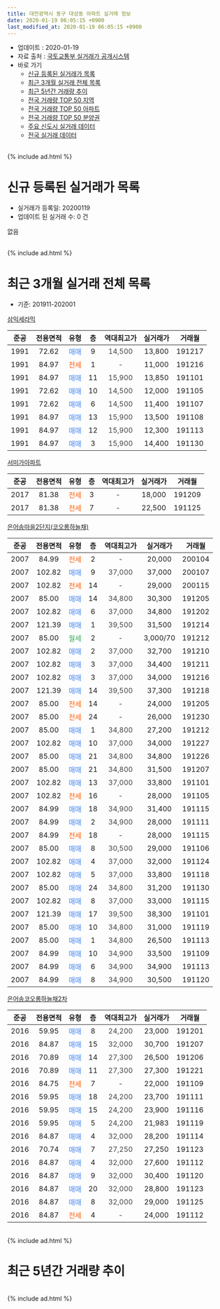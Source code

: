 ```yaml
---
title: 대전광역시 동구 대성동 아파트 실거래 정보
date: 2020-01-19 06:05:15 +0900
last_modified_at: 2020-01-19 06:05:15 +0900
---
```


* 업데이트 : 2020-01-19
* 자료 출처 : [국토교통부 실거래가 공개시스템](http://rt.molit.go.kr)
* 바로 가기
    * [신규 등록된 실거래가 목록](#신규-등록된-실거래가-목록)
    * [최근 3개월 실거래 전체 목록](#최근-3개월-실거래-전체-목록)
    * [최근 5년간 거래량 추이](#최근-5년간-거래량-추이)
    * [전국 거래량 TOP 50 지역](https://apt-info.github.io/apt-trade-info/최근-3개월-전국에서-가장-거래가-많이-발생한-지역)
    * [전국 거래량 TOP 50 아파트](https://apt-info.github.io/apt-trade-info/최근-3개월-전국에서-가장-거래가-많이-발생한-아파트)
    * [전국 거래량 TOP 50 분양권](https://apt-info.github.io/apt-trade-info/최근-3개월-전국에서-가장-거래가-많이-발생한-분양권)
    * [주요 신도시 실거래 데이터](https://apt-info.github.io/apt-trade-info/주요-신도시)
    * [전국 실거래 데이터](https://apt-info.github.io/apt-trade-info/전국)
<br>
{% include ad.html %}
<br>

# 신규 등록된 실거래가 목록
* 실거래가 등록일: 20200119
* 업데이트 된 실거래 수: 0 건

없음

<br>
{% include ad.html %}
<br>

# 최근 3개월 실거래 전체 목록
* 기준: 201911-202001


[삼익세라믹](https://search.naver.com/search.naver?query=%EB%8C%80%EC%A0%84%EA%B4%91%EC%97%AD%EC%8B%9C+%EB%8F%99%EA%B5%AC+%EB%8C%80%EC%84%B1%EB%8F%99+%EC%82%BC%EC%9D%B5%EC%84%B8%EB%9D%BC%EB%AF%B9)

|준공|전용면적|유형|층|역대최고가|실거래가|거래월|
|:---:|:---:|:---:|:---:|:---:|:---:|:---:|
|1991|72.62|<span style="color:#4285f3">매매</span>|9|<span style="color:#444444">14,500</span>|13,800|191217|
|1991|84.97|<span style="color:#ff5a00">전세</span>|1|<span style="color:#444444">-</span>|11,000|191216|
|1991|84.97|<span style="color:#4285f3">매매</span>|11|<span style="color:#444444">15,900</span>|13,850|191101|
|1991|72.62|<span style="color:#4285f3">매매</span>|10|<span style="color:#444444">14,500</span>|12,000|191105|
|1991|72.62|<span style="color:#4285f3">매매</span>|6|<span style="color:#444444">14,500</span>|11,400|191107|
|1991|84.97|<span style="color:#4285f3">매매</span>|13|<span style="color:#444444">15,900</span>|13,500|191108|
|1991|84.97|<span style="color:#4285f3">매매</span>|12|<span style="color:#444444">15,900</span>|12,300|191113|
|1991|84.97|<span style="color:#4285f3">매매</span>|3|<span style="color:#444444">15,900</span>|14,400|191130|

[서미가아파트](https://search.naver.com/search.naver?query=%EB%8C%80%EC%A0%84%EA%B4%91%EC%97%AD%EC%8B%9C+%EB%8F%99%EA%B5%AC+%EB%8C%80%EC%84%B1%EB%8F%99+%EC%84%9C%EB%AF%B8%EA%B0%80%EC%95%84%ED%8C%8C%ED%8A%B8)

|준공|전용면적|유형|층|역대최고가|실거래가|거래월|
|:---:|:---:|:---:|:---:|:---:|:---:|:---:|
|2017|81.38|<span style="color:#ff5a00">전세</span>|3|<span style="color:#444444">-</span>|18,000|191209|
|2017|81.38|<span style="color:#ff5a00">전세</span>|7|<span style="color:#444444">-</span>|22,500|191125|

[은어송마을2단지(코오롱하늘채)](https://search.naver.com/search.naver?query=%EB%8C%80%EC%A0%84%EA%B4%91%EC%97%AD%EC%8B%9C+%EB%8F%99%EA%B5%AC+%EB%8C%80%EC%84%B1%EB%8F%99+%EC%9D%80%EC%96%B4%EC%86%A1%EB%A7%88%EC%9D%842%EB%8B%A8%EC%A7%80%28%EC%BD%94%EC%98%A4%EB%A1%B1%ED%95%98%EB%8A%98%EC%B1%84%29)

|준공|전용면적|유형|층|역대최고가|실거래가|거래월|
|:---:|:---:|:---:|:---:|:---:|:---:|:---:|
|2007|84.99|<span style="color:#ff5a00">전세</span>|2|<span style="color:#444444">-</span>|20,000|200104|
|2007|102.82|<span style="color:#4285f3">매매</span>|9|<span style="color:#444444">37,000</span>|37,000|200107|
|2007|102.82|<span style="color:#ff5a00">전세</span>|14|<span style="color:#444444">-</span>|29,000|200115|
|2007|85.00|<span style="color:#4285f3">매매</span>|14|<span style="color:#444444">34,800</span>|30,300|191205|
|2007|102.82|<span style="color:#4285f3">매매</span>|6|<span style="color:#444444">37,000</span>|34,800|191202|
|2007|121.39|<span style="color:#4285f3">매매</span>|1|<span style="color:#444444">39,500</span>|31,500|191214|
|2007|85.00|<span style="color:#34a853">월세</span>|2|<span style="color:#444444">-</span>|3,000/70|191212|
|2007|102.82|<span style="color:#4285f3">매매</span>|2|<span style="color:#444444">37,000</span>|32,700|191210|
|2007|102.82|<span style="color:#4285f3">매매</span>|3|<span style="color:#444444">37,000</span>|34,400|191211|
|2007|102.82|<span style="color:#4285f3">매매</span>|3|<span style="color:#444444">37,000</span>|34,000|191216|
|2007|121.39|<span style="color:#4285f3">매매</span>|14|<span style="color:#444444">39,500</span>|37,300|191218|
|2007|85.00|<span style="color:#ff5a00">전세</span>|14|<span style="color:#444444">-</span>|24,000|191205|
|2007|85.00|<span style="color:#ff5a00">전세</span>|24|<span style="color:#444444">-</span>|26,000|191230|
|2007|85.00|<span style="color:#4285f3">매매</span>|1|<span style="color:#444444">34,800</span>|27,200|191212|
|2007|102.82|<span style="color:#4285f3">매매</span>|10|<span style="color:#444444">37,000</span>|34,000|191227|
|2007|85.00|<span style="color:#4285f3">매매</span>|21|<span style="color:#444444">34,800</span>|34,800|191226|
|2007|85.00|<span style="color:#4285f3">매매</span>|21|<span style="color:#444444">34,800</span>|31,500|191207|
|2007|102.82|<span style="color:#4285f3">매매</span>|13|<span style="color:#444444">37,000</span>|33,800|191101|
|2007|102.82|<span style="color:#ff5a00">전세</span>|16|<span style="color:#444444">-</span>|28,000|191105|
|2007|84.99|<span style="color:#4285f3">매매</span>|18|<span style="color:#444444">34,900</span>|31,400|191115|
|2007|84.99|<span style="color:#4285f3">매매</span>|2|<span style="color:#444444">34,900</span>|28,000|191111|
|2007|84.99|<span style="color:#ff5a00">전세</span>|18|<span style="color:#444444">-</span>|28,000|191115|
|2007|85.00|<span style="color:#4285f3">매매</span>|8|<span style="color:#444444">30,500</span>|29,000|191106|
|2007|102.82|<span style="color:#4285f3">매매</span>|4|<span style="color:#444444">37,000</span>|32,000|191124|
|2007|102.82|<span style="color:#4285f3">매매</span>|5|<span style="color:#444444">37,000</span>|33,800|191118|
|2007|85.00|<span style="color:#4285f3">매매</span>|24|<span style="color:#444444">34,800</span>|31,200|191130|
|2007|102.82|<span style="color:#4285f3">매매</span>|8|<span style="color:#444444">37,000</span>|33,000|191115|
|2007|121.39|<span style="color:#4285f3">매매</span>|17|<span style="color:#444444">39,500</span>|38,300|191101|
|2007|85.00|<span style="color:#4285f3">매매</span>|10|<span style="color:#444444">34,800</span>|31,000|191119|
|2007|85.00|<span style="color:#4285f3">매매</span>|1|<span style="color:#444444">34,800</span>|26,500|191113|
|2007|84.99|<span style="color:#4285f3">매매</span>|10|<span style="color:#444444">34,900</span>|33,500|191109|
|2007|84.99|<span style="color:#4285f3">매매</span>|6|<span style="color:#444444">34,900</span>|34,900|191113|
|2007|84.99|<span style="color:#4285f3">매매</span>|8|<span style="color:#444444">34,900</span>|30,500|191120|


<script async src="//pagead2.googlesyndication.com/pagead/js/adsbygoogle.js"></script>
<!-- 기본 -->
<ins class="adsbygoogle"
     style="display:block"
     data-ad-client="ca-pub-1142216861245946"
     data-ad-slot="4805727019"
     data-ad-format="auto"
     data-full-width-responsive="true"></ins>
<script>
(adsbygoogle = window.adsbygoogle || []).push({});
</script>


[은어송코오롱하늘채2차](https://search.naver.com/search.naver?query=%EB%8C%80%EC%A0%84%EA%B4%91%EC%97%AD%EC%8B%9C+%EB%8F%99%EA%B5%AC+%EB%8C%80%EC%84%B1%EB%8F%99+%EC%9D%80%EC%96%B4%EC%86%A1%EC%BD%94%EC%98%A4%EB%A1%B1%ED%95%98%EB%8A%98%EC%B1%842%EC%B0%A8)

|준공|전용면적|유형|층|역대최고가|실거래가|거래월|
|:---:|:---:|:---:|:---:|:---:|:---:|:---:|
|2016|59.95|<span style="color:#4285f3">매매</span>|8|<span style="color:#444444">24,200</span>|23,000|191201|
|2016|84.87|<span style="color:#4285f3">매매</span>|15|<span style="color:#444444">32,000</span>|30,700|191207|
|2016|70.89|<span style="color:#4285f3">매매</span>|14|<span style="color:#444444">27,300</span>|26,500|191206|
|2016|70.89|<span style="color:#4285f3">매매</span>|11|<span style="color:#444444">27,300</span>|27,300|191221|
|2016|84.75|<span style="color:#ff5a00">전세</span>|7|<span style="color:#444444">-</span>|22,000|191109|
|2016|59.95|<span style="color:#4285f3">매매</span>|18|<span style="color:#444444">24,200</span>|23,700|191111|
|2016|59.95|<span style="color:#4285f3">매매</span>|15|<span style="color:#444444">24,200</span>|23,900|191116|
|2016|59.95|<span style="color:#4285f3">매매</span>|5|<span style="color:#444444">24,200</span>|21,983|191119|
|2016|84.87|<span style="color:#4285f3">매매</span>|4|<span style="color:#444444">32,000</span>|28,200|191114|
|2016|70.74|<span style="color:#4285f3">매매</span>|7|<span style="color:#444444">27,250</span>|27,250|191123|
|2016|84.87|<span style="color:#4285f3">매매</span>|4|<span style="color:#444444">32,000</span>|27,600|191112|
|2016|84.87|<span style="color:#4285f3">매매</span>|9|<span style="color:#444444">32,000</span>|30,400|191120|
|2016|84.87|<span style="color:#4285f3">매매</span>|20|<span style="color:#444444">32,000</span>|28,800|191123|
|2016|84.87|<span style="color:#4285f3">매매</span>|8|<span style="color:#444444">32,000</span>|29,000|191125|
|2016|84.87|<span style="color:#ff5a00">전세</span>|4|<span style="color:#444444">-</span>|24,000|191112|


<br>
{% include ad.html %}
<br>

# 최근 5년간 거래량 추이


<div style="width:100%;">
    <canvas id="deal_progress" height="200"></canvas>
</div>

<script>
new Chart(document.getElementById("deal_progress"), {
    type: 'line',
    data: {
        labels: ['201501','201502','201503','201504','201505','201506','201507','201508','201509','201510','201511','201512','201601','201602','201603','201604','201605','201606','201607','201608','201609','201610','201611','201612','201701','201702','201703','201704','201705','201706','201707','201708','201709','201710','201711','201712','201801','201802','201803','201804','201805','201806','201807','201808','201809','201810','201811','201812','201901','201902','201903','201904','201905','201906','201907','201908','201909','201910','201911','201912','202001'],
        datasets: [{
            label: '매매',
            pointRadius: 1,
            data: [16, 15, 17, 12, 11, 9, 10, 9, 11, 11, 12, 12, 12, 13, 13, 9, 8, 9, 9, 11, 13, 19, 20, 10, 5, 16, 13, 10, 11, 9, 13, 5, 11, 13, 6, 7, 6, 14, 12, 8, 7, 4, 4, 7, 10, 13, 8, 12, 5, 10, 9, 13, 6, 15, 11, 43, 32, 19, 29, 16, 1],
            borderColor: "rgba(255, 201, 14, 1)",
            backgroundColor: "rgba(255, 201, 14, 0.5)",
            fill: false,
            lineTension: 0
        },{
            label: '전월세',
            pointRadius: 1,
            data: [8, 8, 4, 6, 2, 9, 2, 4, 2, 5, 6, 2, 4, 10, 4, 3, 6, 5, 8, 15, 15, 28, 19, 18, 8, 14, 5, 6, 3, 1, 7, 7, 4, 3, 7, 3, 5, 7, 3, 3, 2, 3, 3, 2, 6, 10, 10, 4, 9, 9, 8, 6, 4, 4, 4, 10, 11, 7, 5, 5, 2],
            borderColor: "rgba(0, 141, 185, 1)",
            backgroundColor: "rgba(0, 141, 185, 0.5)",
            fill: false,
            lineTension: 0
        }
        ]
    },
    options: {
        responsive: true,
        title: {
            display: false
        },
        tooltips: {
            mode: 'index',
            intersect: false
        },
        hover: {
            mode: 'nearest',
            intersect: true
        },
        scales: {
            xAxes: [{
                display: true,
                scaleLabel: {
                    display: true,
                    labelString: '년/월'
                }
            }],
            yAxes: [{
                display: true,
                ticks: {
                    suggestedMin: 0,
                },
                scaleLabel: {
                    display: true,
                    labelString: '실거래 수'
                }
            }]
        }
    }
});

</script>


<br>
{% include ad.html %}
<br>

